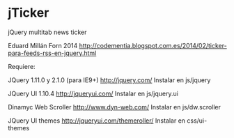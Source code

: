 jTicker
=======
jQuery multitab news ticker

Eduard Millán Forn 2014
http://codementia.blogspot.com.es/2014/02/ticker-para-feeds-rss-en-jquery.html

Requiere:

JQuery 1.11.0 y 2.1.0 (para IE9+)
http://jquery.com/
Instalar en js/jquery

JQuery UI 1.10.4
http://jqueryui.com/
Instalar en js/jquery.ui

Dinamyc Web Scroller
http://www.dyn-web.com/
Instalar en js/dw.scroller

JQuery UI themes
http://jqueryui.com/themeroller/
Instalar en css/ui-themes

